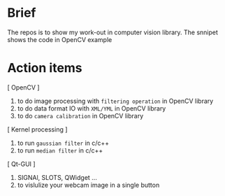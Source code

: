 # Brief 

The repos is to show my work-out in computer vision library. The snnipet shows the code in OpenCV example

# Action items

[ OpenCV ]
1. to do image processing with `filtering operation` in OpenCV library
2. to do data format IO with `XML/YML` in OpenCV library
3. to do `camera calibration` in OpenCV library

[ Kernel processing ]
1. to run `gaussian filter` in c/c++
2. to run `median filter` in c/c++

[ Qt-GUI ]  
1. SIGNAl, SLOTS, QWidget ...  
2. to vislulize your webcam image in a single button  
